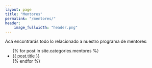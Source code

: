 ```yaml
---
layout: page
title: "Mentores"
permalink: "/mentores/"
header:
    image_fullwidth: "header.png"
---
```


Acá encontrarás todo lo relacionado a nuestro programa de mentores:

<ul>
    {% for post in site.categories.mentores %}
    <li><a href="{{ site.url }}{{ site.baseurl }}{{ post.url }}">{{ post.title }}</a></li>
    {% endfor %}
</ul>